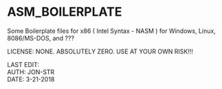 # ASM_BOILERPLATE
Some Boilerplate files for x86 ( Intel Syntax - NASM  ) for Windows, Linux, 8086/MS-DOS, and ???

LICENSE: NONE. ABSOLUTELY ZERO. USE AT YOUR OWN RISK!!!

LAST EDIT: <br /> 
AUTH: JON-STR  <br />
DATE: 3-21-2018  <br />
